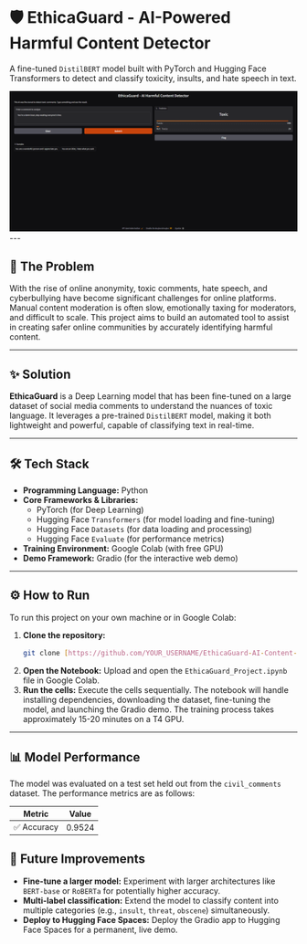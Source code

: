 # 🛡️ EthicaGuard - AI-Powered Harmful Content Detector

A fine-tuned `DistilBERT` model built with PyTorch and Hugging Face Transformers to detect and classify toxicity, insults, and hate speech in text.

![Demo Screenshot](demo.png) ---

## 🎯 The Problem

With the rise of online anonymity, toxic comments, hate speech, and cyberbullying have become significant challenges for online platforms. Manual content moderation is often slow, emotionally taxing for moderators, and difficult to scale. This project aims to build an automated tool to assist in creating safer online communities by accurately identifying harmful content.

---

## ✨ Solution

**EthicaGuard** is a Deep Learning model that has been fine-tuned on a large dataset of social media comments to understand the nuances of toxic language. It leverages a pre-trained `DistilBERT` model, making it both lightweight and powerful, capable of classifying text in real-time.

---

## 🛠️ Tech Stack

* **Programming Language:** Python
* **Core Frameworks & Libraries:**
    * PyTorch (for Deep Learning)
    * Hugging Face `Transformers` (for model loading and fine-tuning)
    * Hugging Face `Datasets` (for data loading and processing)
    * Hugging Face `Evaluate` (for performance metrics)
* **Training Environment:** Google Colab (with free GPU)
* **Demo Framework:** Gradio (for the interactive web demo)

---

## ⚙️ How to Run

To run this project on your own machine or in Google Colab:

1.  **Clone the repository:**
    ```bash
    git clone [https://github.com/YOUR_USERNAME/EthicaGuard-AI-Content-Moderator.git](https://github.com/YOUR_USERNAME/EthicaGuard-AI-Content-Moderator.git)
    ```
2.  **Open the Notebook:**
    Upload and open the `EthicaGuard_Project.ipynb` file in Google Colab.
3.  **Run the cells:**
    Execute the cells sequentially. The notebook will handle installing dependencies, downloading the dataset, fine-tuning the model, and launching the Gradio demo. The training process takes approximately 15-20 minutes on a T4 GPU.

---

## 📊 Model Performance

The model was evaluated on a test set held out from the `civil_comments` dataset. The performance metrics are as follows:

| Metric      | Value   |
|-------------|---------|
| ✅ Accuracy  | 0.9524  | | 🎯 Precision | 0.8810  | | 🔄 Recall    | 0.7532  | | ⚖️ F1 Score   | 0.8121  | ---

## 🚀 Future Improvements

* **Fine-tune a larger model:** Experiment with larger architectures like `BERT-base` or `RoBERTa` for potentially higher accuracy.
* **Multi-label classification:** Extend the model to classify content into multiple categories (e.g., `insult`, `threat`, `obscene`) simultaneously.
* **Deploy to Hugging Face Spaces:** Deploy the Gradio app to Hugging Face Spaces for a permanent, live demo.
